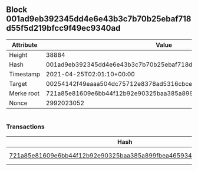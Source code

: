 ## Block 001ad9eb392345dd4e6e43b3c7b70b25ebaf718d55f5d219bfcc9f49ec9340ad

Attribute | Value
--- | ---
Height | 38884
Hash | 001ad9eb392345dd4e6e43b3c7b70b25ebaf718d55f5d219bfcc9f49ec9340ad
Timestamp | 2021-04-25T02:01:10+00:00
Target | 00254142f49eaaa504dc75712e8378ad5316cbcead634704b3734b6271167cc4
Merke root | 721a85e81609e6bb44f12b92e90325baa385a899fbea46593460f432db2a7fdd
Nonce | 2992023052

```

```

### Transactions

Hash | Amount
--- | ---
[721a85e81609e6bb44f12b92e90325baa385a899fbea46593460f432db2a7fdd](721a85e81609e6bb44f12b92e90325baa385a899fbea46593460f432db2a7fdd.md) | 10.00000000 SKEPTI 
